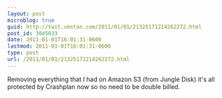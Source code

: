 ```yaml
---
layout: post
microblog: true
guid: http://twit.vmstan.com/2011/01/01/21325171214262272.html
post_id: 3045033
date: 2011-01-01T16:01:31-0600
lastmod: 2011-01-01T16:01:31-0600
type: post
url: /2011/01/01/21325171214262272.html
---
```

Removing everything that I had on Amazon S3 (from Jungle Disk) it's all protected by Crashplan now so no need to be double billed.
